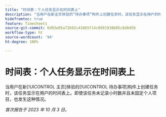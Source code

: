 ```yaml
---
title: "时间表：个人任务显示在时间表上"
description: "当用户在新主页体验的“待办事项”构件上创建任务时，该任务显示在用户的时间表上。即使该任务未记录小时数并且未固定个人项目，也发生这种情况。"
hidefromtoc: true
feature: Timesheets
source-git-commit: 6d93e05a72b92c41865f14c0991938685c8d8d58
workflow-type: ht
source-wordcount: '94'
ht-degree: 100%

---
```



# 时间表：个人任务显示在时间表上

当用户在新[!UICONTROL 主页]体验的[!UICONTROL 待办事项]构件上创建任务时，该任务显示在用户的时间表上。即使该任务未记录小时数并且未固定个人项目，也发生这种情况。

_首次报告于 2023 年 10 月 3 日。_
